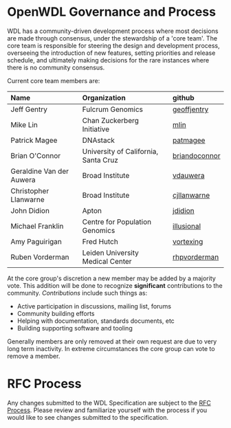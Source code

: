 OpenWDL Governance and Process
==============================


WDL has a community-driven development process where most decisions are made through consensus, under the stewardship of a 'core team'. The core team is responsible for steering the design and development process, overseeing the introduction of new features, setting priorities and release schedule, and ultimately making decisions for the rare instances where there is no community consensus. 

Current core team members are:

| Name               | Organization            | github                  |
|:-------------------|:-------------|:------------------
| Jeff Gentry        | Fulcrum Genomics                 | [geoffjentry](https://github.com/geoffjentry) |
| Mike Lin           | Chan Zuckerberg Initiative        | [mlin](https://github.com/mlin) |
| Patrick Magee      | DNAstack                        | [patmagee](https://github.com/patmagee) |
| Brian O'Connor     | University of California, Santa Cruz | [briandoconnor](https://github.com/briandoconnor) |
| Geraldine Van der Auwera | Broad Institute | [vdauwera](https://github.com/vdauwera) |
| Christopher Llanwarne | Broad Institute | [cjllanwarne](https://github.com/cjllanwarne) |
| John Didion | Apton | [jdidion](https://github.com/jdidion) |
| Michael Franklin | Centre for Population Genomics | [illusional](https://github.com/illusional) |
| Amy Paguirigan | Fred Hutch | [vortexing](https://github.com/vortexing) |
| Ruben Vorderman | Leiden University Medical Center | [rhpvorderman](https://github.com/rhpvorderman) |


At the core group's discretion a new member may be added by a majority vote. This addition will be done to recognize **significant** contributions to the community. *Contributions* include such things as:

 - Active participation in discussions, mailing list, forums
 - Community building efforts
 - Helping with documentation, standards documents, etc
 - Building supporting software and tooling

Generally members are only removed at their own request are due to very long term inactivity. In extreme circumstances the core group can vote to remove a member.


# RFC Process

Any changes submitted to the WDL Specification are subject to the [RFC Process](RFC.md). Please review and familiarize yourself with the process if you would like to see changes submitted to the specification.
